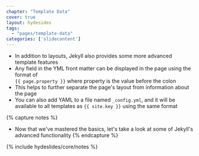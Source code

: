 ```yaml
---
chapter: "Template Data"
cover: true
layout: hydesides
tags:
  - "pages/template-data"
categories: ['slidecontent']
---
```


* In addition to layouts, Jekyll also provides some more advanced template features
* Any field in the YML front matter can be displayed in the page using the format of <br /><code>&#123;{ page.property }}</code> where property is the value before the colon
* This helps to further separate the page's layout from information about the page
* You can also add YAML to a file named `_config.yml`, and it will be available to all templates as <code>&#123;{ site.key }}</code> using the same format

{% capture notes %}
* Now that we've mastered the basics, let's take a look at some of Jekyll's advanced functionality
{% endcapture %}

{% include hydeslides/core/notes %}